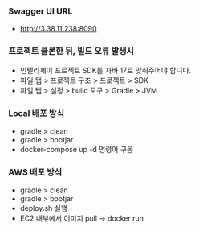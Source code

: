 ### Swagger UI URL
- http://3.38.11.238:8090

### 프로젝트 클론한 뒤, 빌드 오류 발생시
- 인텔리제이 프로젝트 SDK를 자바 17로 맞춰주어야 합니다.
- 파일 탭 > 프로젝트 구조 > 프로젝트 > SDK
- 파일 탭 > 설정 > build 도구 > Gradle > JVM

### Local 배포 방식
- gradle > clean
- gradle > bootjar
- docker-compose up -d 명령어 구동

### AWS 배포 방식
- gradle > clean
- gradle > bootjar
- deploy.sh 실행
- EC2 내부에서 이미지 pull -> docker run
